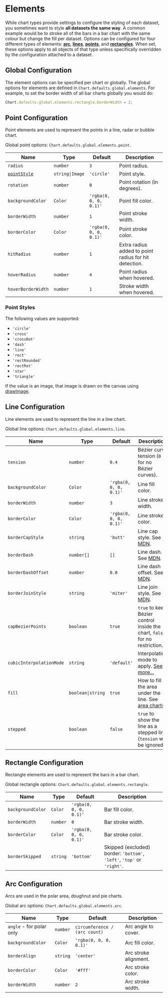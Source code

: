 # Elements

While chart types provide settings to configure the styling of each dataset, you sometimes want to style **all datasets the same way**. A common example would be to stroke all of the bars in a bar chart with the same colour but change the fill per dataset. Options can be configured for four different types of elements: **[arc](#arc-configuration)**, **[lines](#line-configuration)**, **[points](#point-configuration)**, and **[rectangles](#rectangle-configuration)**. When set, these options apply to all objects of that type unless specifically overridden by the configuration attached to a dataset.

## Global Configuration

The element options can be specified per chart or globally. The global options for elements are defined in `Chart.defaults.global.elements`. For example, to set the border width of all bar charts globally you would do:

```javascript
Chart.defaults.global.elements.rectangle.borderWidth = 2;
```

## Point Configuration
Point elements are used to represent the points in a line, radar or bubble chart.

Global point options: `Chart.defaults.global.elements.point`.

| Name | Type | Default | Description
| ---- | ---- | ------- | -----------
| `radius` | `number` | `3` | Point radius.
| [`pointStyle`](#point-styles) | <code>string&#124;Image</code> | `'circle'` | Point style.
| `rotation` | `number` | `0` | Point rotation (in degrees).
| `backgroundColor` | `Color` | `'rgba(0, 0, 0, 0.1)'` | Point fill color.
| `borderWidth` | `number` | `1` | Point stroke width.
| `borderColor` | `Color` | `'rgba(0, 0, 0, 0.1)'` | Point stroke color.
| `hitRadius` | `number` | `1` | Extra radius added to point radius for hit detection.
| `hoverRadius` | `number` | `4` | Point radius when hovered.
| `hoverBorderWidth` | `number` | `1` | Stroke width when hovered.

### Point Styles

The following values are supported:
- `'circle'`
- `'cross'`
- `'crossRot'`
- `'dash'`
- `'line'`
- `'rect'`
- `'rectRounded'`
- `'rectRot'`
- `'star'`
- `'triangle'`

If the value is an image, that image is drawn on the canvas using [drawImage](https://developer.mozilla.org/en/docs/Web/API/CanvasRenderingContext2D/drawImage).

## Line Configuration
Line elements are used to represent the line in a line chart.

Global line options: `Chart.defaults.global.elements.line`.

| Name | Type | Default | Description
| ---- | ---- | ------- | -----------
| `tension` | `number` | `0.4` | Bézier curve tension (`0` for no Bézier curves).
| `backgroundColor` | `Color` | `'rgba(0, 0, 0, 0.1)'` | Line fill color.
| `borderWidth` | `number` | `3` | Line stroke width.
| `borderColor` | `Color` | `'rgba(0, 0, 0, 0.1)'` | Line stroke color.
| `borderCapStyle` | `string` | `'butt'` | Line cap style. See [MDN](https://developer.mozilla.org/en/docs/Web/API/CanvasRenderingContext2D/lineCap).
| `borderDash` | `number[]` | `[]` | Line dash. See [MDN](https://developer.mozilla.org/en-US/docs/Web/API/CanvasRenderingContext2D/setLineDash).
| `borderDashOffset` | `number` | `0.0` | Line dash offset. See [MDN](https://developer.mozilla.org/en-US/docs/Web/API/CanvasRenderingContext2D/lineDashOffset).
| `borderJoinStyle` | `string` | `'miter'` | Line join style. See [MDN](https://developer.mozilla.org/en-US/docs/Web/API/CanvasRenderingContext2D/lineJoin).
| `capBezierPoints` | `boolean` | `true` | `true` to keep Bézier control inside the chart, `false` for no restriction.
| `cubicInterpolationMode` | `string` | `'default'` |  Interpolation mode to apply. [See more...](../charts/line.md#cubicinterpolationmode) 
| `fill` | <code>boolean&#124;string</code> | `true` | How to fill the area under the line. See [area charts](../charts/area.md#filling-modes).
| `stepped` | `boolean` | `false` | `true` to show the line as a stepped line (`tension` will be ignored).

## Rectangle Configuration
Rectangle elements are used to represent the bars in a bar chart.

Global rectangle options: `Chart.defaults.global.elements.rectangle`.

| Name | Type | Default | Description
| ---- | ---- | ------- | -----------
| `backgroundColor` | `Color` | `'rgba(0, 0, 0, 0.1)'` | Bar fill color.
| `borderWidth` | `number` | `0` | Bar stroke width.
| `borderColor` | `Color` | `'rgba(0, 0, 0, 0.1)'` | Bar stroke color.
| `borderSkipped` | `string` | `'bottom'` | Skipped (excluded) border: `'bottom'`, `'left'`, `'top'` or `'right'`.

## Arc Configuration
Arcs are used in the polar area, doughnut and pie charts.

Global arc options: `Chart.defaults.global.elements.arc`.

| Name | Type | Default | Description
| ---- | ---- | ------- | -----------
| `angle` - for polar only | `number` | `circumference / (arc count)` | Arc angle to cover.
| `backgroundColor` | `Color` | `'rgba(0, 0, 0, 0.1)'` | Arc fill color.
| `borderAlign` | `string` | `'center'` | Arc stroke alignment.
| `borderColor` | `Color` | `'#fff'` | Arc stroke color.
| `borderWidth`| `number` | `2` | Arc stroke width.
